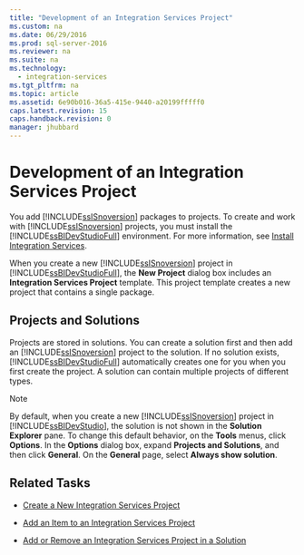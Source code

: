 ```yaml
---
title: "Development of an Integration Services Project"
ms.custom: na
ms.date: 06/29/2016
ms.prod: sql-server-2016
ms.reviewer: na
ms.suite: na
ms.technology: 
  - integration-services
ms.tgt_pltfrm: na
ms.topic: article
ms.assetid: 6e90b016-36a5-415e-9440-a20199fffff0
caps.latest.revision: 15
caps.handback.revision: 0
manager: jhubbard
---
```

# Development of an Integration Services Project
You add [!INCLUDE[ssISnoversion](../../Topics/TopicNameContainA/tokens/ssISnoversion_md.md)] packages to projects. To create and work with [!INCLUDE[ssISnoversion](../../Topics/TopicNameContainA/tokens/ssISnoversion_md.md)] projects, you must install the [!INCLUDE[ssBIDevStudioFull](../../Topics/TopicNameContainA/tokens/ssBIDevStudioFull_md.md)] environment. For more information, see [Install Integration Services](../../Topics/TopicNameNotContainA/Install-Integration-Services.md).  
  
 When you create a new [!INCLUDE[ssISnoversion](../../Topics/TopicNameContainA/tokens/ssISnoversion_md.md)] project in [!INCLUDE[ssBIDevStudioFull](../../Topics/TopicNameContainA/tokens/ssBIDevStudioFull_md.md)], the **New Project** dialog box includes an **Integration Services Project** template. This project template creates a new project that contains a single package.  
  
## Projects and Solutions  
 Projects are stored in solutions. You can create a solution first and then add an [!INCLUDE[ssISnoversion](../../Topics/TopicNameContainA/tokens/ssISnoversion_md.md)] project to the solution. If no solution exists, [!INCLUDE[ssBIDevStudioFull](../../Topics/TopicNameContainA/tokens/ssBIDevStudioFull_md.md)] automatically creates one for you when you first create the project. A solution can contain multiple projects of different types.  
  
> [!NOTE]  
>  By default, when you create a new [!INCLUDE[ssISnoversion](../../Topics/TopicNameContainA/tokens/ssISnoversion_md.md)] project in [!INCLUDE[ssBIDevStudio](../../Topics/TopicNameContainA/tokens/ssBIDevStudio_md.md)], the solution is not shown in the **Solution Explorer** pane. To change this default behavior, on the **Tools** menus, click **Options**. In the **Options** dialog box, expand **Projects and Solutions**, and then click **General**. On the **General** page, select **Always show solution**.  
  
## Related Tasks  
  
-   [Create a New Integration Services Project](../../Topics/TopicNameContainA/Create-a-New-Integration-Services-Project.md)  
  
-   [Add an Item to an Integration Services Project](../../Topics/TopicNameNotContainA/Add-an-Item-to-an-Integration-Services-Project.md)  
  
-   [Add or Remove an Integration Services Project in a Solution](../../Topics/TopicNameContainA/Add-or-Remove-an-Integration-Services-Project-in-a-Solution.md)